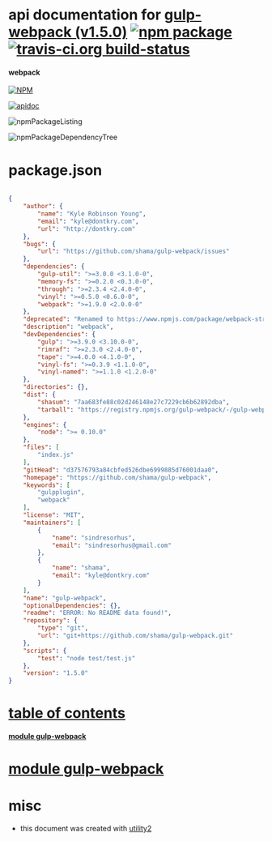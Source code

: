 # api documentation for  [gulp-webpack (v1.5.0)](https://github.com/shama/gulp-webpack)  [![npm package](https://img.shields.io/npm/v/npmdoc-gulp-webpack.svg?style=flat-square)](https://www.npmjs.org/package/npmdoc-gulp-webpack) [![travis-ci.org build-status](https://api.travis-ci.org/npmdoc/node-npmdoc-gulp-webpack.svg)](https://travis-ci.org/npmdoc/node-npmdoc-gulp-webpack)
#### webpack

[![NPM](https://nodei.co/npm/gulp-webpack.png?downloads=true)](https://www.npmjs.com/package/gulp-webpack)

[![apidoc](https://npmdoc.github.io/node-npmdoc-gulp-webpack/build/screenCapture.buildNpmdoc.browser.%252Fhome%252Ftravis%252Fbuild%252Fnpmdoc%252Fnode-npmdoc-gulp-webpack%252Ftmp%252Fbuild%252Fapidoc.html.png)](https://npmdoc.github.io/node-npmdoc-gulp-webpack/build/apidoc.html)

![npmPackageListing](https://npmdoc.github.io/node-npmdoc-gulp-webpack/build/screenCapture.npmPackageListing.svg)

![npmPackageDependencyTree](https://npmdoc.github.io/node-npmdoc-gulp-webpack/build/screenCapture.npmPackageDependencyTree.svg)



# package.json

```json

{
    "author": {
        "name": "Kyle Robinson Young",
        "email": "kyle@dontkry.com",
        "url": "http://dontkry.com"
    },
    "bugs": {
        "url": "https://github.com/shama/gulp-webpack/issues"
    },
    "dependencies": {
        "gulp-util": ">=3.0.0 <3.1.0-0",
        "memory-fs": ">=0.2.0 <0.3.0-0",
        "through": ">=2.3.4 <2.4.0-0",
        "vinyl": ">=0.5.0 <0.6.0-0",
        "webpack": ">=1.9.0 <2.0.0-0"
    },
    "deprecated": "Renamed to https://www.npmjs.com/package/webpack-stream",
    "description": "webpack",
    "devDependencies": {
        "gulp": ">=3.9.0 <3.10.0-0",
        "rimraf": ">=2.3.0 <2.4.0-0",
        "tape": ">=4.0.0 <4.1.0-0",
        "vinyl-fs": ">=0.3.9 <1.1.0-0",
        "vinyl-named": ">=1.1.0 <1.2.0-0"
    },
    "directories": {},
    "dist": {
        "shasum": "7aa683fe88c02d246148e27c7229cb6b62892dba",
        "tarball": "https://registry.npmjs.org/gulp-webpack/-/gulp-webpack-1.5.0.tgz"
    },
    "engines": {
        "node": ">= 0.10.0"
    },
    "files": [
        "index.js"
    ],
    "gitHead": "d37576793a84cbfed526dbe6999885d76001daa0",
    "homepage": "https://github.com/shama/gulp-webpack",
    "keywords": [
        "gulpplugin",
        "webpack"
    ],
    "license": "MIT",
    "maintainers": [
        {
            "name": "sindresorhus",
            "email": "sindresorhus@gmail.com"
        },
        {
            "name": "shama",
            "email": "kyle@dontkry.com"
        }
    ],
    "name": "gulp-webpack",
    "optionalDependencies": {},
    "readme": "ERROR: No README data found!",
    "repository": {
        "type": "git",
        "url": "git+https://github.com/shama/gulp-webpack.git"
    },
    "scripts": {
        "test": "node test/test.js"
    },
    "version": "1.5.0"
}
```



# <a name="apidoc.tableOfContents"></a>[table of contents](#apidoc.tableOfContents)

#### [module gulp-webpack](#apidoc.module.gulp-webpack)



# <a name="apidoc.module.gulp-webpack"></a>[module gulp-webpack](#apidoc.module.gulp-webpack)



# misc
- this document was created with [utility2](https://github.com/kaizhu256/node-utility2)
